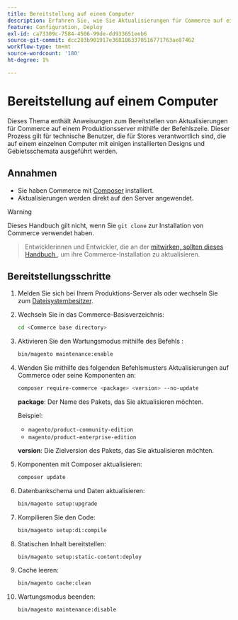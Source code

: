 ```yaml
---
title: Bereitstellung auf einem Computer
description: Erfahren Sie, wie Sie Aktualisierungen für Commerce auf einem Produktionsserver mithilfe der Befehlszeile bereitstellen.
feature: Configuration, Deploy
exl-id: ca73309c-7584-4506-99de-dd933651eeb6
source-git-commit: dcc283b901917e3681863370516771763ae87462
workflow-type: tm+mt
source-wordcount: '180'
ht-degree: 1%

---
```


# Bereitstellung auf einem Computer

Dieses Thema enthält Anweisungen zum Bereitstellen von Aktualisierungen für Commerce auf einem Produktionsserver mithilfe der Befehlszeile. Dieser Prozess gilt für technische Benutzer, die für Stores verantwortlich sind, die auf einem einzelnen Computer mit einigen installierten Designs und Gebietsschemata ausgeführt werden.

## Annahmen

- Sie haben Commerce mit [Composer](../../installation/composer.md) installiert.
- Aktualisierungen werden direkt auf den Server angewendet.

>[!WARNING]
>
>Dieses Handbuch gilt nicht, wenn Sie `git clone` zur Installation von Commerce verwendet haben.
>>Entwicklerinnen und Entwickler, die an der [ mitwirken, sollten dieses Handbuch ][install], um ihre Commerce-Installation zu aktualisieren.

## Bereitstellungsschritte

1. Melden Sie sich bei Ihrem Produktions-Server als oder wechseln Sie zum [Dateisystembesitzer](../../installation/prerequisites/file-system/overview.md).

1. Wechseln Sie in das Commerce-Basisverzeichnis:

   ```bash
   cd <Commerce base directory>
   ```

1. Aktivieren Sie den Wartungsmodus mithilfe des Befehls :

   ```bash
   bin/magento maintenance:enable
   ```

1. Wenden Sie mithilfe des folgenden Befehlsmusters Aktualisierungen auf Commerce oder seine Komponenten an:

   ```bash
   composer require-commerce <package> <version> --no-update
   ```

   **package**: Der Name des Pakets, das Sie aktualisieren möchten.

   Beispiel:

   - `magento/product-community-edition`
   - `magento/product-enterprise-edition`

   **version**: Die Zielversion des Pakets, das Sie aktualisieren möchten.

1. Komponenten mit Composer aktualisieren:

   ```bash
   composer update
   ```

1. Datenbankschema und Daten aktualisieren:

   ```bash
   bin/magento setup:upgrade
   ```

1. Kompilieren Sie den Code:

   ```bash
   bin/magento setup:di:compile
   ```

1. Statischen Inhalt bereitstellen:

   ```bash
   bin/magento setup:static-content:deploy
   ```

1. Cache leeren:

   ```bash
   bin/magento cache:clean
   ```

1. Wartungsmodus beenden:

   ```bash
   bin/magento maintenance:disable
   ```

<!-- link definitions -->

[install]: https://developer.adobe.com/commerce/contributor/guides/install/update-dependencies/
